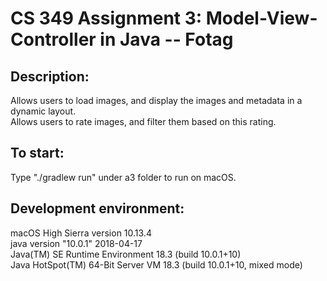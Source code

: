 # CS 349 Assignment 3: Model-View-Controller in Java -- Fotag

## Description:<br />
Allows users to load images, and display the images and metadata in a dynamic layout.<br />
Allows users to rate images, and filter them based on this rating.<br />

## To start:<br />
Type "./gradlew run" under a3 folder to run on macOS.<br />

## Development environment:<br />
macOS High Sierra version 10.13.4<br />
java version "10.0.1" 2018-04-17<br />
Java(TM) SE Runtime Environment 18.3 (build 10.0.1+10)<br />
Java HotSpot(TM) 64-Bit Server VM 18.3 (build 10.0.1+10, mixed mode)<br />
